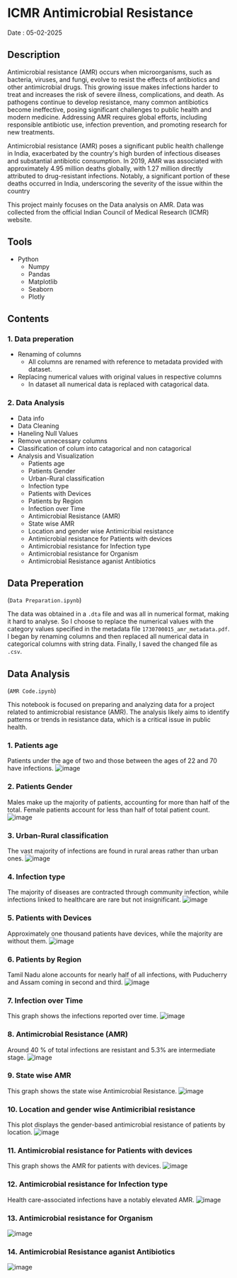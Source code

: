 # ICMR Antimicrobial Resistance
Date : 05-02-2025


## Description

Antimicrobial resistance (AMR) occurs when microorganisms, such as bacteria, viruses, and fungi, evolve to resist the effects of antibiotics and other antimicrobial drugs. This growing issue makes infections harder to treat and increases the risk of severe illness, complications, and death. As pathogens continue to develop resistance, many common antibiotics become ineffective, posing significant challenges to public health and modern medicine. Addressing AMR requires global efforts, including responsible antibiotic use, infection prevention, and promoting research for new treatments.

Antimicrobial resistance (AMR) poses a significant public health challenge in India, exacerbated by the country's high burden of infectious diseases and substantial antibiotic consumption. In 2019, AMR was associated with approximately 4.95 million deaths globally, with 1.27 million directly attributed to drug-resistant infections. Notably, a significant portion of these deaths occurred in India, underscoring the severity of the issue within the country

This project mainly focuses on the Data analysis on AMR. Data was collected from the official Indian Council of Medical Research (ICMR) website.

## Tools
- Python
  - Numpy
  - Pandas
  - Matplotlib
  - Seaborn
  - Plotly


## Contents

### 1. Data preperation

- Renaming of columns
  - All columns are renamed with reference to metadata provided with dataset.
- Replacing numerical values with original values in respective columns
  - In dataset all numerical data is replaced with catagorical data.

### 2. Data Analysis

- Data info
- Data Cleaning
- Haneling Null Values
- Remove unnecessary columns
- Classification of colum into catagorical and non catagorical
- Analysis and Visualization
  - Patients age
  - Patients Gender
  - Urban-Rural classification
  - Infection type
  - Patients with Devices
  - Patients by Region
  - Infection over Time
  - Antimicrobial Resistance (AMR)
  - State wise AMR
  - Location and gender wise Antimicribial resistance
  - Antimicrobial resistance for Patients with devices
  - Antimicrobial resistance for Infection type
  - Antimicrobial resistance for Organism
  - Antimicrobial Resistance aganist Antibiotics


## Data Preperation

(```Data Preparation.ipynb```)

The data was obtained in a ```.dta``` file and was all in numerical format, making it hard to analyse. So I choose to replace the numerical values with the category values specified in the metadata file ```1730700015_amr_metadata.pdf```. I began by renaming columns and then replaced all numerical data in categorical columns with string data. Finally, I saved the changed file as ```.csv```.


## Data Analysis

(```AMR Code.ipynb```)

This notebook is focused on preparing and analyzing data for a project related to antimicrobial resistance (AMR). The analysis likely aims to identify patterns or trends in resistance data, which is a critical issue in public health.

### 1. Patients age

Patients under the age of two and those between the ages of 22 and 70 have infections.
![image](https://github.com/user-attachments/assets/348b23c1-b269-43b4-b875-efef60b57c6d)


### 2. Patients Gender

Males make up the majority of patients, accounting for more than half of the total. Female patients account for less than half of total patient count.
![image](https://github.com/user-attachments/assets/f7180b68-31fe-43f8-86cc-facdea65d290)


### 3. Urban-Rural classification

The vast majority of infections are found in rural areas rather than urban ones.
![image](https://github.com/user-attachments/assets/c89a873f-5443-4f75-8422-288b527f43aa)


### 4. Infection type

The majority of diseases are contracted through community infection, while infections linked to healthcare are rare but not insignificant.
![image](https://github.com/user-attachments/assets/9794a93f-d620-4542-a0ad-1118707ff1c3)


### 5. Patients with Devices

Approximately one thousand patients have devices, while the majority are without them.
![image](https://github.com/user-attachments/assets/13b5c5e6-bd95-40c6-8e9a-f59b5241d6eb)


### 6. Patients by Region

Tamil Nadu alone accounts for nearly half of all infections, with Puducherry and Assam coming in second and third.
![image](https://github.com/user-attachments/assets/03f00f5b-ee9d-4df6-ae8d-229c4eeb2839)


### 7. Infection over Time

This graph shows the infections reported over time.
![image](https://github.com/user-attachments/assets/2c33db46-36b8-4d1b-bb22-bfedc84b3312)


### 8. Antimicrobial Resistance (AMR)

Around 40 % of total infections are resistant and 5.3% are intermediate stage.
![image](https://github.com/user-attachments/assets/b617337b-6284-45f8-a724-96bd536cfb4b)


### 9. State wise AMR

This graph shows the state wise Antimicrobial Resistance.
![image](https://github.com/user-attachments/assets/028a1a62-cf5b-4769-937c-c41ee3494f54)


### 10. Location and gender wise Antimicribial resistance

This plot displays the gender-based antimicrobial resistance of patients by location.
![image](https://github.com/user-attachments/assets/da822416-ed71-494b-9eeb-6c7baee74702)


### 11. Antimicrobial resistance for Patients with devices

This graph shows the AMR for patients with devices.
![image](https://github.com/user-attachments/assets/1177c240-4669-495c-afe1-ff591413ddcc)


### 12. Antimicrobial resistance for Infection type

Health care-associated infections have a notably elevated AMR.
![image](https://github.com/user-attachments/assets/94d73838-2d17-4208-93d9-eef110a11694)


### 13. Antimicrobial resistance for Organism

![image](https://github.com/user-attachments/assets/334e9ce3-29f9-4060-ae67-0ac2d7fcec93)

### 14. Antimicrobial Resistance aganist Antibiotics

![image](https://github.com/user-attachments/assets/dd308f56-10c7-471d-aad3-5bbdd76866b9)








